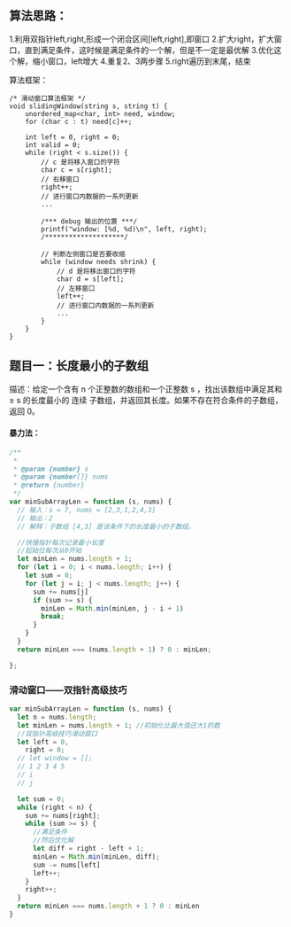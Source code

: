 ## 算法思路：
1.利用双指针left,right,形成一个闭合区间[left,right],即窗口
2.扩大right，扩大窗口，直到满足条件，这时候是满足条件的一个解，但是不一定是最优解
3.优化这个解，缩小窗口，left增大
4.重复2、3两步骤
5.right遍历到末尾，结束

算法框架：
```
/* 滑动窗口算法框架 */
void slidingWindow(string s, string t) {
    unordered_map<char, int> need, window;
    for (char c : t) need[c]++;
    
    int left = 0, right = 0;
    int valid = 0; 
    while (right < s.size()) {
        // c 是将移入窗口的字符
        char c = s[right];
        // 右移窗口
        right++;
        // 进行窗口内数据的一系列更新
        ...

        /*** debug 输出的位置 ***/
        printf("window: [%d, %d)\n", left, right);
        /********************/
        
        // 判断左侧窗口是否要收缩
        while (window needs shrink) {
            // d 是将移出窗口的字符
            char d = s[left];
            // 左移窗口
            left++;
            // 进行窗口内数据的一系列更新
            ...
        }
    }
}
```
## 题目一：长度最小的子数组
描述：给定一个含有 n 个正整数的数组和一个正整数 s ，找出该数组中满足其和 ≥ s 的长度最小的 连续 子数组，并返回其长度。如果不存在符合条件的子数组，返回 0。

#### 暴力法：
``` javascript
/**
 * 
 * @param {number} s
 * @param {number[]} nums
 * @return {number}
 */
var minSubArrayLen = function (s, nums) {
  // 输入：s = 7, nums = [2,3,1,2,4,3]
  // 输出：2
  // 解释：子数组 [4,3] 是该条件下的长度最小的子数组。

  //快慢指针每次记录最小长度
  //起始位每次从0开始
  let minLen = nums.length + 1;
  for (let i = 0; i < nums.length; i++) {
    let sum = 0;
    for (let j = i; j < nums.length; j++) {
      sum += nums[j]
      if (sum >= s) {
        minLen = Math.min(minLen, j - i + 1)
        break;
      }
    }
  }
  return minLen === (nums.length + 1) ? 0 : minLen;

};

```
### 滑动窗口——双指针高级技巧
```javascript
var minSubArrayLen = function (s, nums) {
  let n = nums.length;
  let minLen = nums.length + 1; //初始化比最大值还大1的数
  //双指针高级技巧滑动窗口
  let left = 0,
    right = 0;
  // let window = [];
  // 1 2 3 4 5
  // i
  // j

  let sum = 0;
  while (right < n) {
    sum += nums[right];
    while (sum >= s) {
      //满足条件
      //然后优化解
      let diff = right - left + 1;
      minLen = Math.min(minLen, diff);
      sum -= nums[left]
      left++;
    }
    right++;
  }
  return minLen === nums.length + 1 ? 0 : minLen
}
```
